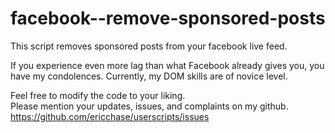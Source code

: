# facebook--remove-sponsored-posts

This script removes sponsored posts from your facebook live feed.

If you experience even more lag than what Facebook already gives you, you have my condolences.
Currently, my DOM skills are of novice level.

Feel free to modify the code to your liking.<br>
Please mention your updates, issues, and complaints on my github.<br>
https://github.com/ericchase/userscripts/issues
